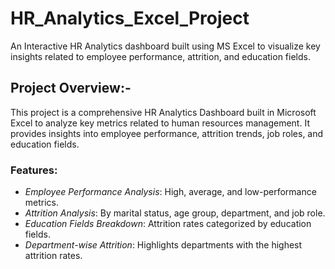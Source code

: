 # HR_Analytics_Excel_Project
An Interactive HR Analytics dashboard built using MS Excel to visualize key insights related to employee performance, attrition, and education fields.
## Project Overview:-
This project is a comprehensive HR Analytics Dashboard built in Microsoft Excel to analyze key metrics related to human resources management. It provides insights into employee performance, attrition trends, job roles, and education fields.

### Features:
- *Employee Performance Analysis*: High, average, and low-performance metrics.
- *Attrition Analysis*: By marital status, age group, department, and job role.
- *Education Fields Breakdown*: Attrition rates categorized by education fields.
- *Department-wise Attrition*: Highlights departments with the highest attrition rates.
